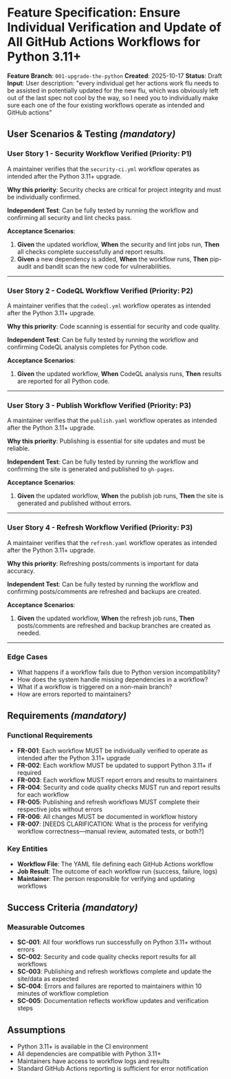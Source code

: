 
# Feature Specification: Ensure Individual Verification and Update of All GitHub Actions Workflows for Python 3.11+

**Feature Branch**: `001-upgrade-the-python`
**Created**: 2025-10-17
**Status**: Draft
**Input**: User description: "every individual get her actions work flu needs to be assisted in potentially updated for the new flu, which was obviously left out of the last spec not cool by the way, so I need you to individually make sure each one of the four existing workflows operate as intended and GitHub actions"

## User Scenarios & Testing *(mandatory)*

### User Story 1 - Security Workflow Verified (Priority: P1)

A maintainer verifies that the `security-ci.yml` workflow operates as intended after the Python 3.11+ upgrade.

**Why this priority**: Security checks are critical for project integrity and must be individually confirmed.

**Independent Test**: Can be fully tested by running the workflow and confirming all security and lint checks pass.

**Acceptance Scenarios**:

1. **Given** the updated workflow, **When** the security and lint jobs run, **Then** all checks complete successfully and report results.
2. **Given** a new dependency is added, **When** the workflow runs, **Then** pip-audit and bandit scan the new code for vulnerabilities.

---

### User Story 2 - CodeQL Workflow Verified (Priority: P2)

A maintainer verifies that the `codeql.yml` workflow operates as intended after the Python 3.11+ upgrade.

**Why this priority**: Code scanning is essential for security and code quality.

**Independent Test**: Can be fully tested by running the workflow and confirming CodeQL analysis completes for Python code.

**Acceptance Scenarios**:

1. **Given** the updated workflow, **When** CodeQL analysis runs, **Then** results are reported for all Python code.

---

### User Story 3 - Publish Workflow Verified (Priority: P3)

A maintainer verifies that the `publish.yaml` workflow operates as intended after the Python 3.11+ upgrade.

**Why this priority**: Publishing is essential for site updates and must be reliable.

**Independent Test**: Can be fully tested by running the workflow and confirming the site is generated and published to `gh-pages`.

**Acceptance Scenarios**:

1. **Given** the updated workflow, **When** the publish job runs, **Then** the site is generated and published without errors.

---

### User Story 4 - Refresh Workflow Verified (Priority: P3)

A maintainer verifies that the `refresh.yaml` workflow operates as intended after the Python 3.11+ upgrade.

**Why this priority**: Refreshing posts/comments is important for data accuracy.

**Independent Test**: Can be fully tested by running the workflow and confirming posts/comments are refreshed and backups are created.

**Acceptance Scenarios**:

1. **Given** the updated workflow, **When** the refresh job runs, **Then** posts/comments are refreshed and backup branches are created as needed.

---

### Edge Cases

- What happens if a workflow fails due to Python version incompatibility?
- How does the system handle missing dependencies in a workflow?
- What if a workflow is triggered on a non-main branch?
- How are errors reported to maintainers?

## Requirements *(mandatory)*

### Functional Requirements

- **FR-001**: Each workflow MUST be individually verified to operate as intended after the Python 3.11+ upgrade
- **FR-002**: Each workflow MUST be updated to support Python 3.11+ if required
- **FR-003**: Each workflow MUST report errors and results to maintainers
- **FR-004**: Security and code quality checks MUST run and report results for each workflow
- **FR-005**: Publishing and refresh workflows MUST complete their respective jobs without errors
- **FR-006**: All changes MUST be documented in workflow history
- **FR-007**: [NEEDS CLARIFICATION: What is the process for verifying workflow correctness—manual review, automated tests, or both?]

### Key Entities

- **Workflow File**: The YAML file defining each GitHub Actions workflow
- **Job Result**: The outcome of each workflow run (success, failure, logs)
- **Maintainer**: The person responsible for verifying and updating workflows

## Success Criteria *(mandatory)*

### Measurable Outcomes

- **SC-001**: All four workflows run successfully on Python 3.11+ without errors
- **SC-002**: Security and code quality checks report results for all workflows
- **SC-003**: Publishing and refresh workflows complete and update the site/data as expected
- **SC-004**: Errors and failures are reported to maintainers within 10 minutes of workflow completion
- **SC-005**: Documentation reflects workflow updates and verification steps

## Assumptions

- Python 3.11+ is available in the CI environment
- All dependencies are compatible with Python 3.11+
- Maintainers have access to workflow logs and results
- Standard GitHub Actions reporting is sufficient for error notification

